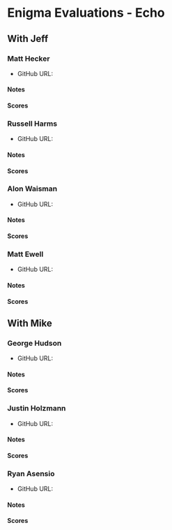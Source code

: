# Enigma Evaluations - Echo

## With Jeff

### Matt Hecker

* GitHub URL:

#### Notes

#### Scores

### Russell Harms

* GitHub URL:

#### Notes

#### Scores

### Alon Waisman

* GitHub URL:

#### Notes

#### Scores

### Matt Ewell

* GitHub URL:

#### Notes

#### Scores

## With Mike

### George Hudson

* GitHub URL:

#### Notes

#### Scores

### Justin Holzmann

* GitHub URL:

#### Notes

#### Scores

### Ryan Asensio

* GitHub URL:

#### Notes

#### Scores
